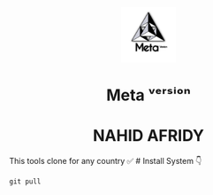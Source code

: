 <p align="center">
<img src='20230117_201607.png' style="height:100px;width:100px;" >
</p>
<h1 align=center>Meta ᵛᵉʳˢⁱᵒⁿ</h1>
<h1 align=center>NAHID AFRIDY</h1>
This tools clone for any country ✅
# Install System 👇

    git pull
    
